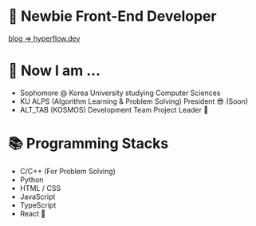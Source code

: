 # 🌱 Newbie Front-End Developer

[blog => hyperflow.dev](https://hyperflow.dev)

# 🤔 Now I am ...
- Sophomore @ Korea University studying Computer Sciences
- KU ALPS (Algorithm Learning & Problem Solving) President 😎 (Soon)
- ALT_TAB (KOSMOS) Development Team Project Leader 🚀

# 📚 Programming Stacks
- C/C++ (For Problem Solving)
- Python
- HTML / CSS
- JavaScript
- TypeScript
- React 💖
